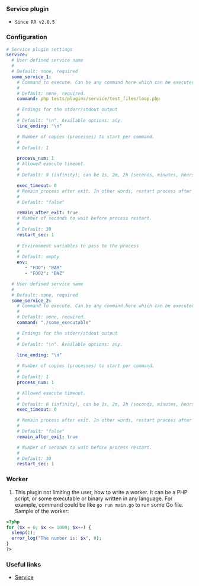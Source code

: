 ### Service plugin
- `Since RR v2.0.5`

### Configuration

```yaml
# Service plugin settings
service:
  # User defined service name
  #
  # Default: none, required
  some_service_1:
    # Command to execute. Can be any command here which can be executed.
    #
    # Default: none, required.
    command: php tests/plugins/service/test_files/loop.php

    # Endings for the stderr/stdout output
    #
    # Default: "\n". Available options: any.
    line_ending: "\n"

    # Number of copies (processes) to start per command.
    #
    # Default: 1

    process_num: 1
    # Allowed execute timeout.
    #
    # Default: 0 (infinity), can be 1s, 2m, 2h (seconds, minutes, hours)

    exec_timeout: 0
    # Remain process after exit. In other words, restart process after exit with any exit code.
    #
    # Default: "false"

    remain_after_exit: true
    # Number of seconds to wait before process restart.
    #
    # Default: 30
    restart_sec: 1
    
    # Environment variables to pass to the process
    #
    # Default: empty
    env:
       - "FOO": "BAR"
       - "FOO2": "BAZ"

  # User defined service name
  #
  # Default: none, required
  some_service_2:
    # Command to execute. Can be any command here which can be executed.
    #
    # Default: none, required.
    command: "./some_executable"

    # Endings for the stderr/stdout output
    #
    # Default: "\n". Available options: any.
   
    line_ending: "\n"

    # Number of copies (processes) to start per command.
    #
    # Default: 1
    process_num: 1

    # Allowed execute timeout.
    #
    # Default: 0 (infinity), can be 1s, 2m, 2h (seconds, minutes, hours)
    exec_timeout: 0

    # Remain process after exit. In other words, restart process after exit with any exit code.
    #
    # Default: "false"
    remain_after_exit: true

    # Number of seconds to wait before process restart.
    #
    # Default: 30
    restart_sec: 1
```

### Worker

1. This plugin not limiting the user, how to write a worker. It can be a PHP script, or some executable or binary written in any language.
   For example, command could be like `go run main.go` to run some Go file.
   Sample of the worker:

```php
<?php
for ($x = 0; $x <= 1000; $x++) {
  sleep(1);
  error_log("The number is: $x", 0);
}
?>
```

### Useful links
- [Service](https://roadrunner.dev/docs/beep-beep-service)
